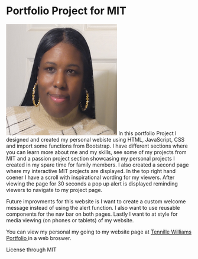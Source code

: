 # Portfolio Project for MIT
<img src="me.jpg" width="300" height="300">
In this portfolio Project I designed and created my personal webiste using HTML, JavaScript, CSS and import some functions from Bootstrap.  I have different sections where you can learn more about me and my skills, see some of my projects from MIT and a passion project section showcasing my personal projects I created in my spare time for family members.  I also created a second page where my interactive MIT projects are displayed.  In the top right hand coener I have a scroll with inspirational wording for my viewers.  After viewing the page for 30 seconds a pop up alert is displayed reminding viewers to navigate to my project page.   

Future improvments for this website is I want to create a custom welcome message instead of using the alert function.  I also want to use reusable components for the nav bar on both pages.  Lastly I want to at style for media viewing (on phones or tablets) of my website.

You can view my personal my going to my website page at <a href="https://tennwilliams.github.io/TennilleWilliams"> Tennille Williams Portfolio </a> in a web broswer.

License through MIT
